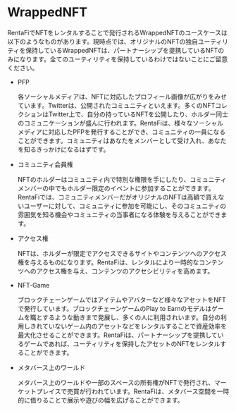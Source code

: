 # WrappedNFT

RentaFiでNFTをレンタルすることで発行されるWrappedNFTのユースケースは以下のようなものがあります。現時点では、オリジナルのNFTの独自ユーティリティを保持しているWrappedNFTは、パートナーシップを提携しているNFTのみになります。全てのユーティリティを保持しているわけではないことにご留意ください。



*   PFP

    各ソーシャルメディアは、NFTに対応したプロフィール画像が広がりをみせています。Twitterは、公開されたコミュニティといえます。多くのNFTコレクションはTwitter上で、自分の持っているNFTを公開したり、ホルダー同士のコミュニケーションが盛んに行われます。RentaFiは、様々なソーシャルメディアに対応したPFPを発行することができ、コミュニティの一員になることができます。コミュニティはあなたをメンバーとして受け入れ、あなたを知るきっかけになるはずです。



*   コミュニティ会員権

    NFTのホルダーはコミュニティ内で特別な権限を手にしたり、コミュニティメンバーの中でもホルダー限定のイベントに参加することができます。RentaFiでは、コミュニティメンバーだがオリジナルのNFTは高額で買えないユーザーに対して、コミュニティに参加を可能にし、そのコミュニティの雰囲気を知る機会やコミュニティの当事者になる体験を与えることができます。



*   アクセス権

    NFTは、ホルダーが限定でアクセスできるサイトやコンテンツへのアクセス権を与えるものになります。RentaFiは、レンタルにより一時的なコンテンツへのアクセス権を与え、コンテンツのアクセシビリティを高めます。



*   NFT-Game

    ブロックチェーンゲームではアイテムやアバターなど様々なアセットをNFTで発行しています。ブロックチェーンゲームのPlay to Earnのモデルはゲームを職とするような動きまで発展し、多くの人に利用されいます。自分の利用しきれていないゲーム内のアセットなどをレンタルすることで資産効率を最大化させることができます。RentaFiは、パートナーシップを提携しているゲームであれば、ユーティリティを保持したアセットのNFTをレンタルすることができます。



*   メタバース上のワールド

    メタバース上のワールドや一部のスペースの所有権がNFTで発行され、マーケットプレイスで売買が行われています。RentaFiは、メタバース空間を一時的に借りることで展示や遊びの幅を広げることができます。
